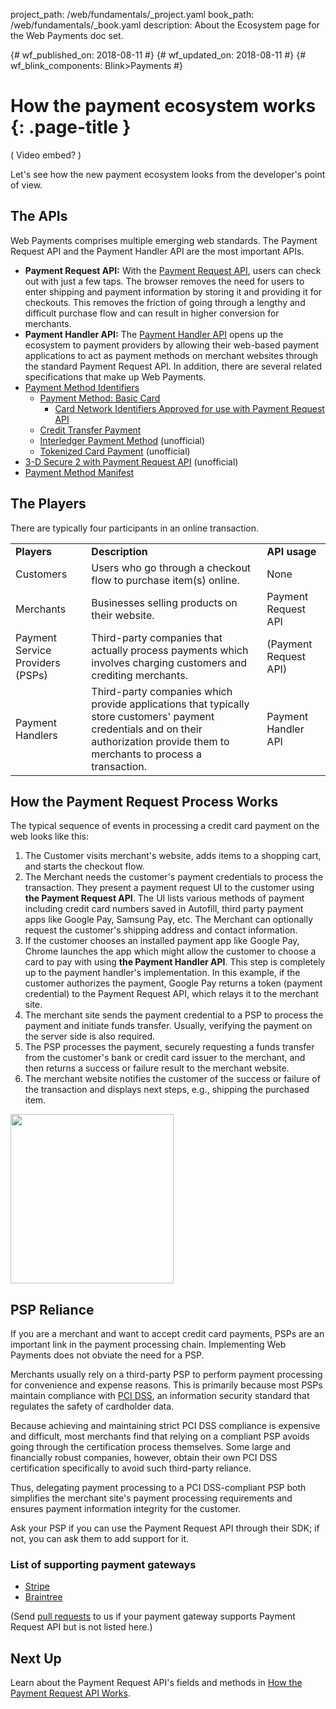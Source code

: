 project_path: /web/fundamentals/_project.yaml
book_path: /web/fundamentals/_book.yaml
description: About the Ecosystem page for the Web Payments doc set.

{# wf_published_on: 2018-08-11 #}
{# wf_updated_on: 2018-08-11 #}
{# wf_blink_components: Blink>Payments #}

# How the payment ecosystem works {: .page-title }

( Video embed? )

Let's see how the new payment ecosystem looks from the developer's point of view.

## The APIs

Web Payments comprises multiple emerging web standards. The Payment Request API and the Payment Handler API are the most important APIs.

*   **Payment Request API:** With the [Payment Request API](https://www.w3.org/TR/payment-request/), users can check out with just a few taps. The browser removes the need for users to enter shipping and payment information by storing it and providing it for checkouts. This removes the friction of going through a lengthy and difficult purchase flow and can result in higher conversion for merchants.
*   **Payment Handler API:** The [Payment Handler API](https://w3c.github.io/payment-handler/) opens up the ecosystem to payment providers by allowing their web-based payment applications to act as payment methods on merchant websites through the standard Payment Request API. In addition, there are several related specifications that make up Web Payments.
*   [Payment Method Identifiers](https://w3c.github.io/payment-method-id/)
    *   [Payment Method: Basic Card](https://w3c.github.io/payment-method-basic-card/)
        *   [Card Network Identifiers Approved for use with Payment Request API](https://www.w3.org/Payments/card-network-ids)
    *   [Credit Transfer Payment](https://w3c.github.io/payment-method-credit-transfer/)
    *   [Interledger Payment Method](https://w3c.github.io/webpayments/proposals/interledger/) (unofficial)
    *   [Tokenized Card Payment](https://w3c.github.io/webpayments-methods-tokenization/index.html) (unofficial)
*   [3-D Secure 2 with Payment Request API](https://w3c.github.io/3ds/) (unofficial)
*   [Payment Method Manifest](https://w3c.github.io/payment-method-manifest/)

## The Players

There are typically four participants in an online transaction.

<table>
  <tr>
   <td><strong>Players</strong>
   </td>
   <td><strong>Description</strong>
   </td>
   <td><strong>API usage</strong>
   </td>
  </tr>
  <tr>
   <td>Customers
   </td>
   <td>Users who go through a checkout flow to purchase item(s) online.
   </td>
   <td>None
   </td>
  </tr>
  <tr>
   <td>Merchants
   </td>
   <td>Businesses selling products on their website.
   </td>
   <td>Payment Request API
   </td>
  </tr>
  <tr>
   <td>Payment Service Providers (PSPs)
   </td>
   <td>Third-party companies that actually process payments which involves charging customers and crediting merchants.
   </td>
   <td>(Payment Request API)
   </td>
  </tr>
  <tr>
   <td>Payment Handlers
   </td>
   <td>Third-party companies which provide applications that typically store customers' payment credentials and on their authorization provide them to merchants to process a transaction.
   </td>
   <td>Payment Handler API
   </td>
  </tr>
</table>

## How the Payment Request Process Works

The typical sequence of events in processing a credit card payment on the web looks like this:

1.  The Customer visits merchant's website, adds items to a shopping cart, and starts the checkout flow.
1.  The Merchant needs the customer's payment credentials to process the transaction. They present a payment request UI to the customer using **the Payment Request API**. The UI lists various methods of payment including credit card numbers saved in Autofill, third party payment apps like Google Pay, Samsung Pay, etc. The Merchant can optionally request the customer's shipping address and contact information.
1.  If the customer chooses an installed payment app like Google Pay, Chrome launches the app which might allow the customer to choose a card to pay with using **the Payment Handler API**. This step is completely up to the payment handler's implementation. In this example, if the customer authorizes the payment, Google Pay returns a token (payment credential) to the Payment Request API, which relays it to the merchant site.
1.  The merchant site sends the payment credential to a PSP to process the payment and initiate funds transfer. Usually, verifying the payment on the server side is also required.
1.  The PSP processes the payment, securely requesting a funds transfer from the customer's bank or credit card issuer to the merchant, and then returns a success or failure result to the merchant website.
1.  The merchant website notifies the customer of the success or failure of the transaction and displays next steps, e.g., shipping the purchased item.

<img src="../images/2-image1.png" width="261" height="271" />

## PSP Reliance

If you are a merchant and want to accept credit card payments, PSPs are an important link in the payment processing chain. Implementing Web Payments does not obviate the need for a PSP.

Merchants usually rely on a third-party PSP to perform payment processing for convenience and expense reasons. This is primarily because most PSPs maintain compliance with [PCI DSS](https://en.wikipedia.org/wiki/Payment_Card_Industry_Data_Security_Standard), an information security standard that regulates the safety of cardholder data.

Because achieving and maintaining strict PCI DSS compliance is expensive and difficult, most merchants find that relying on a compliant PSP avoids going through the certification process themselves. Some large and financially robust companies, however, obtain their own PCI DSS certification specifically to avoid such third-party reliance.

Thus, delegating payment processing to a PCI DSS-compliant PSP both simplifies the merchant site's payment processing requirements and ensures payment information integrity for the customer.

Ask your PSP if you can use the Payment Request API through their SDK; if not, you can ask them to add support for it.

### List of supporting payment gateways

*   [Stripe](https://stripe.com/docs/stripe-js/elements/payment-request-button)
*   [Braintree](https://developers.braintreepayments.com/guides/payment-request/overview)

(Send [pull requests](https://github.com/google/WebFundamentals/pulls) to us if your payment gateway supports Payment Request API but is not listed here.)

## Next Up

Learn about the Payment Request API's fields and methods in [How the Payment Request API Works](https://docs.google.com/document/d/1xlhsGaCB5jEiq0MMWPwg7ve4d6YcswW2_8jg6BWUMTI/edit).
